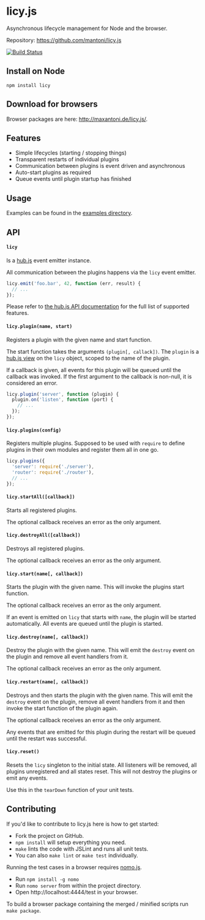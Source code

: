 # licy.js

Asynchronous lifecycle management for Node and the browser.

Repository: https://github.com/mantoni/licy.js

[![Build Status](https://secure.travis-ci.org/mantoni/licy.js.png?branch=master)](http://travis-ci.org/mantoni/licy.js)

## Install on Node

```
npm install licy
```

## Download for browsers

Browser packages are here: http://maxantoni.de/licy.js/.

## Features

- Simple lifecycles (starting / stopping things)
- Transparent restarts of individual plugins
- Communication between plugins is event driven and asynchronous
- Auto-start plugins as required
- Queue events until plugin startup has finished

## Usage

Examples can be found in the [examples directory](https://github.com/mantoni/licy.js/tree/master/examples).


## API

#### `licy`
Is a [hub.js](http://github.com/mantoni/hub.js) event emitter instance.

All communication between the plugins happens via the `licy` event emitter.

```js
licy.emit('foo.bar', 42, function (err, result) {
  // ...
});
```

Please refer to [the hub.js API documentation](https://github.com/mantoni/hub.js/wiki/Hub-API) for the full list of supported features.

#### `licy.plugin(name, start)`
Registers a plugin with the given name and start function.

The start function takes the arguments `(plugin[, callack])`. The `plugin` is a [hub.js view](https://github.com/mantoni/hub.js/wiki/Views) on the `licy` object, scoped to the name of the plugin.

If a callback is given, all events for this plugin will be queued until the callback was invoked. If the first argument to the callback is non-null, it is considered an error.

```js
licy.plugin('server', function (plugin) {
  plugin.on('listen', function (port) {
    // ...
  });
});
```

#### `licy.plugins(config)`
Registers multiple plugins. Supposed to be used with `require` to define plugins in their own modules and register them all in one go.

```js
licy.plugins({
  'server': require('./server'),
  'router': require('./router'),
  // ...
});
```

#### `licy.startAll([callback])`
Starts all registered plugins.

The optional callback receives an error as the only argument.

#### `licy.destroyAll([callback])`
Destroys all registered plugins.

The optional callback receives an error as the only argument.

#### `licy.start(name[, callback])`
Starts the plugin with the given name. This will invoke the plugins start function.

The optional callback receives an error as the only argument.

If an event is emitted on `licy` that starts with `name`, the plugin will be started automatically. All events are queued until the plugin is started.

#### `licy.destroy(name[, callback])`
Destroy the plugin with the given name. This will emit the `destroy` event on the plugin and remove all event handlers from it.

The optional callback receives an error as the only argument.

#### `licy.restart(name[, callback])`
Destroys and then starts the plugin with the given name. This will emit the `destroy` event on the plugin, remove all event handlers from it and then invoke the start function of the plugin again.

The optional callback receives an error as the only argument.

Any events that are emitted for this plugin during the restart will be queued until the restart was successful.

#### `licy.reset()`
Resets the `licy` singleton to the initial state. All listeners will be removed, all plugins unregistered and all states reset. This will not destroy the plugins or emit any events.

Use this in the `tearDown` function of your unit tests.


## Contributing

If you'd like to contribute to licy.js here is how to get started:

 - Fork the project on GitHub.
 - `npm install` will setup everything you need.
 - `make` lints the code with JSLint and runs all unit tests.
 - You can also `make lint` or `make test` individually.

Running the test cases in a browser requires [nomo.js](https://github.com/mantoni/nomo.js).

 - Run `npm install -g nomo`
 - Run `nomo server` from within the project directory.
 - Open http://localhost:4444/test in your browser.

To build a browser package containing the merged / minified scripts run `make package`.
